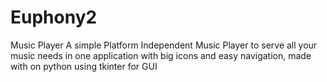 # Euphony2
Music Player
A simple Platform Independent Music Player to serve all your music needs in one application with big icons and easy navigation, made with on python using tkinter for GUI
